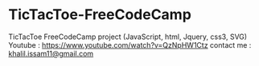 # TicTacToe-FreeCodeCamp


TicTacToe FreeCodeCamp project (JavaScript, html, Jquery, css3, SVG)
Youtube : https://www.youtube.com/watch?v=QzNpHW1Ctz
contact me : khalil.issam11@gmail.com
